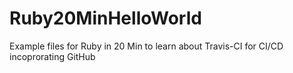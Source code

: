 # Ruby20MinHelloWorld

Example files for Ruby in 20 Min to learn about Travis-CI for CI/CD incoprorating GitHub
